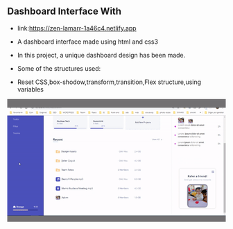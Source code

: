 ## Dashboard Interface With 

- link:https://zen-lamarr-1a46c4.netlify.app

- A dashboard interface made using html and css3

- In this project, a unique dashboard design has been made.

- Some of the structures used:

- Reset CSS,box-shodow,transform,transition,Flex structure,using variables

![gif](https://raw.githubusercontent.com/yhekim/Dashboard-Interface/main/dashaboard.gif)
